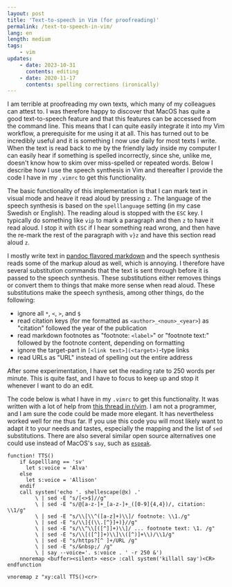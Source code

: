 ```yaml
---
layout: post
title: 'Text-to-speech in Vim (for proofreading)'
permalink: /text-to-speech-in-vim/
lang: en
length: medium
tags:
    - vim
updates: 
    - date: 2023-10-31
      contents: editing
    - date: 2020-11-17
      contents: spelling corrections (ironically)
---
```


I am terrible at proofreading my own texts, which many of my colleagues can attest to. I  was therefore happy to discover that MacOS has quite a good text-to-speech feature and that this features can be accessed from the command line. This means that I can quite easily integrate it into my Vim workflow, a prerequisite for me using it at all. This has turned out to be incredibly useful and it is something I now use daily for most texts I write. When the text is read back to me by the friendly lady inside my computer I can easily hear if something is spelled incorrectly, since she, unlike me, doesn't know how to skim over miss-spelled or repeated words. Below I describe how I use the speech synthesis in Vim and thereafter I provide the code I have in my `.vimrc` to get this functionality.

The basic functionality of this implementation is that I can mark text in visual mode and heave it read aloud by pressing `z`. The language of the speech synthesis is based on the `spelllanguage` setting (in my case Swedish or English). The reading aloud is stopped with the `ESC` key. I typically do something like `vip` to mark a paragraph and then `z` to have it read aloud. I stop it with `ESC` if I hear something read wrong, and then have the re-mark the rest of the paragraph with `v}z` and have this section read aloud `z`.

I mostly write text in [pandoc flavored markdown](https://pandoc.org/MANUAL.html#pandocs-markdown) and the speech synthesis reads some of the markup aloud as well, which is annoying. I therefore have several substitution commands that the text is sent through before it is passed to the speech synthesis. These substitutions either removes things or convert them to things that make more sense when read aloud. These substitutions make the speech synthesis, among other things, do the following: 

- ignore all `*`, `<`, `>`, and `$`
- read citation keys (for me formatted as `<author>_<noun>_<year>`) as "citation" followed the year of the publication
- read markdown footnotes as "footnote: `<label>`" or "footnote text:" followed by the footnote content, depending on formatting
- ignore the target-part in `[<link text>](<target>)`-type links
- read URLs as "URL" instead of spelling out the entire address

After some experimentation, I have set the reading rate to 250 words per minute. This is quite fast, and I have to focus to keep up and stop it whenever I want to do an edit. 

The code below is what I have in my `.vimrc` to get this functionality. It was written with a lot of help from [this thread in r/vim](https://www.reddit.com/r/vim/comments/2odq4l/osx_texttospeech_in_vim/). I am not a programmer, and I am sure the code could be made more elegant. It has nevertheless worked well for me thus far. If you use this code you will most likely want to adapt it to your needs and tastes, especially the mapping and the list of `sed` substitutions. There are also several similar open source alternatives one could use instead of MacOS's `say`, such as [`espeak`](http://espeak.sourceforge.net/).

``` vim
function! TTS()
    if &spelllang == 'sv'
      let s:voice = 'Alva'
    else
      let s:voice = 'Allison'
    endif
    call system('echo '. shellescape(@x) .'
         \ | sed -E "s/[<>$]//g"
         \ | sed -E "s/@[a-z-]+_[a-z-]+_([0-9]{4,4})/, citation: \\1/g"
         \ | sed -E "s/\\[\\^([a-z]+)\\]/ footnote: \\1./g"
         \ | sed -E "s/\\]{(\\.[^}]+)}//g"
         \ | sed -E "s/\\^\\[([^]]+)\\]/ ... footnote text: \1. /g"
         \ | sed -E "s/\\[([^]]+)\\]\\([^)]+\\)/\\1/g"
         \ | sed -E "s/https?[^ ]+/URL /g"
         \ | sed -E "s/&nbsp;/ /g"
         \ | say --voice='. s:voice . ' -r 250 &')
    nnoremap <buffer><silent> <esc> :call system('killall say')<CR>
endfunction

vnoremap z "xy:call TTS()<cr>
```
